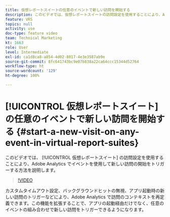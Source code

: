 ```yaml
---
title: 仮想レポートスイートの任意のイベントで新しい訪問を開始する
description: このビデオでは、仮想レポートスイートの訪問設定を使用することにより、Adobe Analytics でイベントを使用して新しい訪問の開始をトリガーする方法を説明します。
feature: VRS
topics: null
activity: use
doc-type: feature video
team: Technical Marketing
kt: 1663
role: User
level: Intermediate
exl-id: ca1d8ca8-a854-4d02-8017-4e3e3587ab9e
source-git-commit: 8fc641743bc9e07b838a22ca64ccc15344d52764
workflow-type: ht
source-wordcount: '129'
ht-degree: 100%

---
```


# [!UICONTROL 仮想レポートスイート] の任意のイベントで新しい訪問を開始する {#start-a-new-visit-on-any-event-in-virtual-report-suites}

このビデオでは、 [!UICONTROL 仮想レポートスイート] の訪問設定を使用することにより、Adobe Analytics でイベントを使用して新しい訪問の開始をトリガーする方法を説明します。 

>[!VIDEO](https://video.tv.adobe.com/v/23129/?quality=12&learn=on)

カスタムタイムアウト設定、バックグラウンドヒットの無視、アプリ起動時の新しい訪問のトリガーなどにより、Adobe Analytics で訪問のコンテキストを再定義できます。この機能を拡張することで、アプリの起動経由だけでなく、任意のイベントの組み合わせで新しい訪問をトリガーできるようになります。

